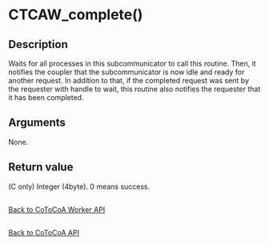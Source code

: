 CTCAW_complete()
=====

Description
-----

Waits for all processes in this subcommunicator to call this routine.
Then, it notifies the coupler that the subcommunicator is now idle 
and ready for another request.
In addition to that, if the completed request was sent by the requester 
with handle to wait, this routine also notifies the requester that it 
has been completed.

Arguments
-----

None.

Return value
-----

(C only) Integer (4byte). 0 means success.

##

[Back to CoToCoA Worker API](../API-worker.md "Back to CoToCoA Worker API")

##

[Back to CoToCoA API](../API.md "Back to CoToCoA API")
